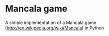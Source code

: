 Mancala game
=======

A simple implementation of a Mancala game (http://en.wikipedia.org/wiki/Mancala) in Python
